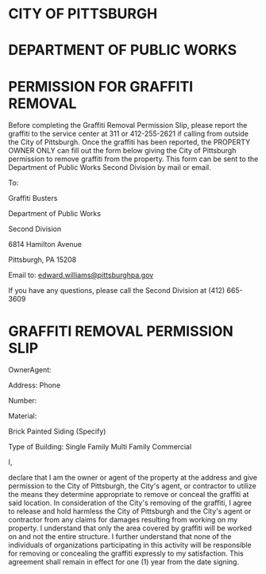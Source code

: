 # CITY OF PITTSBURGH

# DEPARTMENT OF PUBLIC WORKS

# PERMISSION FOR GRAFFITI REMOVAL

Before completing the Graffiti Removal Permission Slip, please report the graffiti to the service center at 311 or 412-255-2621 if calling from outside the City of Pittsburgh. Once the graffiti has been reported, the PROPERTY OWNER ONLY can fill out the form below giving the City of Pittsburgh permission to remove graffiti from the property. This form can be sent to the Department of Public Works Second Division by mail or email.

To:

Graffiti Busters

Department of Public Works

Second Division

6814 Hamilton Avenue

Pittsburgh, PA 15208

Email to: [edward.williams@pittsburghpa.gov](mailto:edward.williams@pittsburghpa.gov)

If you have any questions, please call the Second Division at (412) 665-3609

# GRAFFITI REMOVAL PERMISSION SLIP

OwnerAgent:

Address: Phone

Number:

Material:

Brick Painted Siding (Specify)

Type of Building: Single Family Multi Family Commercial

I,

declare that I am the owner or agent of the property at the address and give permission to the City of Pittsburgh, the City's agent, or contractor to utilize the means they determine appropriate to remove or conceal the graffiti at said location. In consideration of the City's removing of the graffiti, I agree to release and hold harmless the City of Pittsburgh and the City's agent or contractor from any claims for damages resulting from working on my property. I understand that only the area covered by graffiti will be worked on and not the entire structure. I further understand that none of the individuals of organizations participating in this activity will be responsible for removing or concealing the graffiti expressly to my satisfaction. This agreement shall remain in effect for one (1) year from the date signing.
